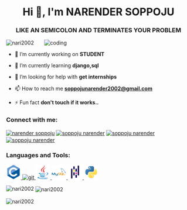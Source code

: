 <h1 align="center">Hi 👋, I'm NARENDER SOPPOJU</h1>
<h3 align="center">LIKE AN SEMICOLON AND TERMINATES YOUR PROBLEM</h3>
<img align="right" width=400 alt="coding" src="https://media1.giphy.com/media/2IudUHdI075HL02Pkk/giphy.gif?cid=ecf05e47jhp6ci9uqx3snp3t76yp1jd5k7i2mfamsezcgzre&rid=giphy.gif&ct=g">

<p align="left"> <img src="https://komarev.com/ghpvc/?username=nari2002&label=Profile%20views&color=0e75b6&style=flat" alt="nari2002" /> </p>


- 🔭 I’m currently working on **STUDENT**

- 🌱 I’m currently learning **django,sql**

- 🤝 I’m looking for help with **get internships**

- 📫 How to reach me **soppojunarender2002@gmail.com**

- ⚡ Fun fact **don't touch if it works..**

<h3 align="left">Connect with me:</h3>
<p align="left">
<a href="https://linkedin.com/in/narender-soppoju-665432268" target="blank"><img align="center" src="https://raw.githubusercontent.com/rahuldkjain/github-profile-readme-generator/master/src/images/icons/Social/linked-in-alt.svg" alt="narender soppoju" height="30" width="40" /></a>
<a href="https://kaggle.com/soppoju narender" target="blank"><img align="center" src="https://raw.githubusercontent.com/rahuldkjain/github-profile-readme-generator/master/src/images/icons/Social/kaggle.svg" alt="soppoju narender" height="30" width="40" /></a>
<a href="https://fb.com/soppoju narender" target="blank"><img align="center" src="https://raw.githubusercontent.com/rahuldkjain/github-profile-readme-generator/master/src/images/icons/Social/facebook.svg" alt="soppoju narender" height="30" width="40" /></a>
<a href="https://instagram.com/soppoju narender" target="blank"><img align="center" src="https://raw.githubusercontent.com/rahuldkjain/github-profile-readme-generator/master/src/images/icons/Social/instagram.svg" alt="soppoju narender" height="30" width="40" /></a>
</p>

<h3 align="left">Languages and Tools:</h3>
<p align="left"> <a href="https://www.cprogramming.com/" target="_blank" rel="noreferrer"> <img src="https://raw.githubusercontent.com/devicons/devicon/master/icons/c/c-original.svg" alt="c" width="40" height="40"/> </a> <a href="https://git-scm.com/" target="_blank" rel="noreferrer"> <img src="https://www.vectorlogo.zone/logos/git-scm/git-scm-icon.svg" alt="git" width="40" height="40"/> </a> <a href="https://www.java.com" target="_blank" rel="noreferrer"> <img src="https://raw.githubusercontent.com/devicons/devicon/master/icons/java/java-original.svg" alt="java" width="40" height="40"/> </a> <a href="https://www.mysql.com/" target="_blank" rel="noreferrer"> <img src="https://raw.githubusercontent.com/devicons/devicon/master/icons/mysql/mysql-original-wordmark.svg" alt="mysql" width="40" height="40"/> </a> <a href="https://pandas.pydata.org/" target="_blank" rel="noreferrer"> <img src="https://raw.githubusercontent.com/devicons/devicon/2ae2a900d2f041da66e950e4d48052658d850630/icons/pandas/pandas-original.svg" alt="pandas" width="40" height="40"/> </a> <a href="https://www.python.org" target="_blank" rel="noreferrer"> <img src="https://raw.githubusercontent.com/devicons/devicon/master/icons/python/python-original.svg" alt="python" width="40" height="40"/> </a> </p>

<p><img align="left" src="https://github-readme-stats.vercel.app/api/top-langs?username=nari2002&show_icons=true&locale=en&layout=compact" alt="nari2002" /></p>

<p>&nbsp;<img align="center" src="https://github-readme-stats.vercel.app/api?username=nari2002&show_icons=true&locale=en" alt="nari2002" /></p>

<p><img align="center" src="https://github-readme-streak-stats.herokuapp.com/?user=nari2002&" alt="nari2002" /></p>
